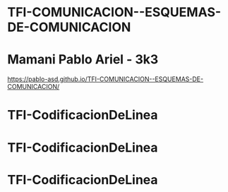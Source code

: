 ﻿# TFI-COMUNICACION--ESQUEMAS-DE-COMUNICACION
# Mamani Pablo Ariel - 3k3
https://pablo-asd.github.io/TFI-COMUNICACION--ESQUEMAS-DE-COMUNICACION/
# TFI-CodificacionDeLinea
# TFI-CodificacionDeLinea
# TFI-CodificacionDeLinea
